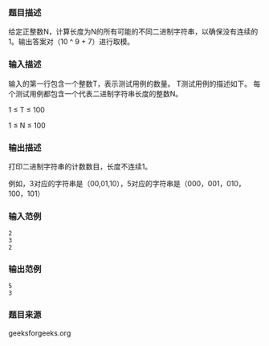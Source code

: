 ### 题目描述
给定正整数N，计算长度为N的所有可能的不同二进制字符串，以确保没有连续的1。输出答案对（10 ^ 9 + 7）进行取模。
### 输入描述
输入的第一行包含一个整数T，表示测试用例的数量。 T测试用例的描述如下。 每个测试用例都包含一个代表二进制字符串长度的整数N。

1 ≤ T ≤ 100

1 ≤ N ≤ 100
### 输出描述
打印二进制字符串的计数数目，长度不连续1。

例如，3对应的字符串是（00,01,10），5对应的字符串是（000，001，010，100，101）
### 输入范例
```
2
3
2
```
### 输出范例
```
5
3
```
### 题目来源
geeksforgeeks.org

